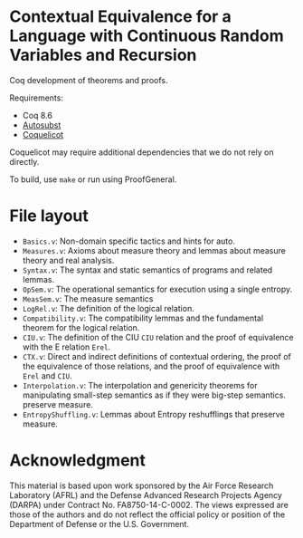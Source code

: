 # Contextual Equivalence for a Language with Continuous Random Variables and Recursion

Coq development of theorems and proofs.

Requirements:

- Coq 8.6
- [Autosubst](https://github.com/uds-psl/autosubst)
- [Coquelicot](http://coquelicot.saclay.inria.fr/)

Coquelicot may require additional dependencies that we do not rely on directly.

To build, use `make` or run using ProofGeneral.


# File layout

- `Basics.v`: Non-domain specific tactics and hints for auto.
- `Measures.v`: Axioms about measure theory and lemmas about measure theory and
  real analysis.
- `Syntax.v`: The syntax and static semantics of programs and related lemmas.
- `OpSem.v`: The operational semantics for execution using a single entropy.
- `MeasSem.v`: The measure semantics
- `LogRel.v`: The definition of the logical relation.
- `Compatibility.v`: The compatibility lemmas and the fundamental theorem for
  the logical relation.
- `CIU.v`: The definition of the CIU `CIU` relation and the proof of equivalence
  with the E relation `Erel`.
- `CTX.v`: Direct and indirect definitions of contextual ordering, the proof of
  the equivalence of those relations, and the proof of equivalence with `Erel`
  and `CIU`.
- `Interpolation.v`: The interpolation and genericity theorems for manipulating
  small-step semantics as if they were big-step semantics.
  preserve measure.
- `EntropyShuffling.v`: Lemmas about Entropy reshufflings that preserve measure.

# Acknowledgment

This material is based upon work sponsored by the Air Force Research Laboratory
(AFRL) and the Defense Advanced Research Projects Agency (DARPA) under Contract
No. FA8750-14-C-0002. The views expressed are those of the authors and do not
reflect the official policy or position of the Department of Defense or the
U.S.  Government.

